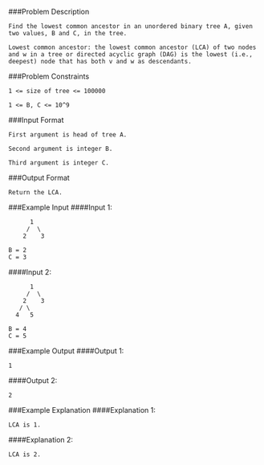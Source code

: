 ###Problem Description
```
Find the lowest common ancestor in an unordered binary tree A, given two values, B and C, in the tree.

Lowest common ancestor: the lowest common ancestor (LCA) of two nodes and w in a tree or directed acyclic graph (DAG) is the lowest (i.e., deepest) node that has both v and w as descendants.
```


###Problem Constraints
```
1 <= size of tree <= 100000

1 <= B, C <= 10^9
```


###Input Format
```
First argument is head of tree A.

Second argument is integer B.

Third argument is integer C.
```


###Output Format
```
Return the LCA.
```



###Example Input
####Input 1:

```
      1
     /  \
    2    3

B = 2
C = 3
```
####Input 2:
```
      1
     /  \
    2    3
   / \
  4   5

B = 4
C = 5
```

###Example Output
####Output 1:

```
1
```
####Output 2:

```
2
```


###Example Explanation
####Explanation 1:

```
LCA is 1.
```
####Explanation 2:

```
LCA is 2.
```
